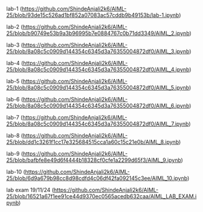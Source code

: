 lab-1 (https://github.com/ShindeAnjali2k6/AIML-25/blob/93de15c526ad1bf852a07083ac57cddb9b49153b/lab-1.ipynb)

lab-2 (https://github.com/ShindeAnjali2k6/AIML-25/blob/b90749e53b9a3b96995b7e0884767c0b71dd3349/AIML_2.ipynb)

lab-3 (https://github.com/ShindeAnjali2k6/AIML-25/blob/8a08c5c0909d144354c6345d3a76355004872df0/AIML_3.ipynb)

lab-4 (https://github.com/ShindeAnjali2k6/AIML-25/blob/8a08c5c0909d144354c6345d3a76355004872df0/AIML_4.ipynb)

lab-5 (https://github.com/ShindeAnjali2k6/AIML-25/blob/8a08c5c0909d144354c6345d3a76355004872df0/AIML_5.ipynb)

lab-6 (https://github.com/ShindeAnjali2k6/AIML-25/blob/8a08c5c0909d144354c6345d3a76355004872df0/AIML_6.ipynb)

lab-7 (https://github.com/ShindeAnjali2k6/AIML-25/blob/8a08c5c0909d144354c6345d3a76355004872df0/AIML_7.ipynb)

lab-8 (https://github.com/ShindeAnjali2k6/AIML-25/blob/dd1c3261f1cc17e325684515cca1a60c15c21e0b/AIML_8.ipynb)

lab-9 (https://github.com/ShindeAnjali2k6/AIML-25/blob/bafbfe8e49d6f4444b18328cf0cfe1a2299d65f3/AIML_9.ipynb)

lab-10 (https://github.com/ShindeAnjali2k6/AIML-25/blob/6d9a679b98cc8d98cdfd4c06df42fa092145c3ee/AIML_10.ipynb)

lab exam 19/11/24 (https://github.com/ShindeAnjali2k6/AIML-25/blob/16521a67f1ee91ce44d9370ec0565acedb632caa/AIML_LAB_EXAM.ipynb)
